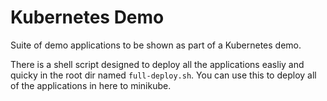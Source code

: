 # Kubernetes Demo

Suite of demo applications to be shown as part of a Kubernetes demo.

There is a shell script designed to deploy all the applications easliy and quicky in the root dir named `full-deploy.sh`. 
You can use this to deploy all of the applications in here to minikube.
